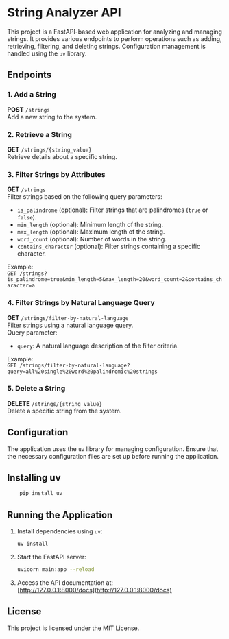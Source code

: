 # String Analyzer API

This project is a FastAPI-based web application for analyzing and managing strings. It provides various endpoints to perform operations such as adding, retrieving, filtering, and deleting strings. Configuration management is handled using the `uv` library.

## Endpoints

### 1. Add a String
**POST** `/strings`  
Add a new string to the system.

### 2. Retrieve a String
**GET** `/strings/{string_value}`  
Retrieve details about a specific string.

### 3. Filter Strings by Attributes
**GET** `/strings`  
Filter strings based on the following query parameters:
- `is_palindrome` (optional): Filter strings that are palindromes (`true` or `false`).
- `min_length` (optional): Minimum length of the string.
- `max_length` (optional): Maximum length of the string.
- `word_count` (optional): Number of words in the string.
- `contains_character` (optional): Filter strings containing a specific character.

Example:  
`GET /strings?is_palindrome=true&min_length=5&max_length=20&word_count=2&contains_character=a`

### 4. Filter Strings by Natural Language Query
**GET** `/strings/filter-by-natural-language`  
Filter strings using a natural language query.  
Query parameter:
- `query`: A natural language description of the filter criteria.

Example:  
`GET /strings/filter-by-natural-language?query=all%20single%20word%20palindromic%20strings`

### 5. Delete a String
**DELETE** `/strings/{string_value}`  
Delete a specific string from the system.

## Configuration
The application uses the `uv` library for managing configuration. Ensure that the necessary configuration files are set up before running the application.

## Installing uv
```bash
    pip install uv
```
## Running the Application
1. Install dependencies using `uv`:
    ```bash
    uv install
    ```
2. Start the FastAPI server:
    ```bash
    uvicorn main:app --reload
    ```
3. Access the API documentation at:  
    [http://127.0.0.1:8000/docs](http://127.0.0.1:8000/docs)

## License
This project is licensed under the MIT License.